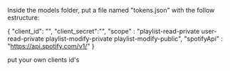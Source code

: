 Inside the models folder, put a file named "tokens.json" with the follow estructure:

{
    "client_id": "",
    "client_secret":"",
    "scope" : "playlist-read-private user-read-private playlist-modify-private playlist-modify-public",
    "spotifyApi" : "https://api.spotify.com/v1/"
}

put your own clients id's